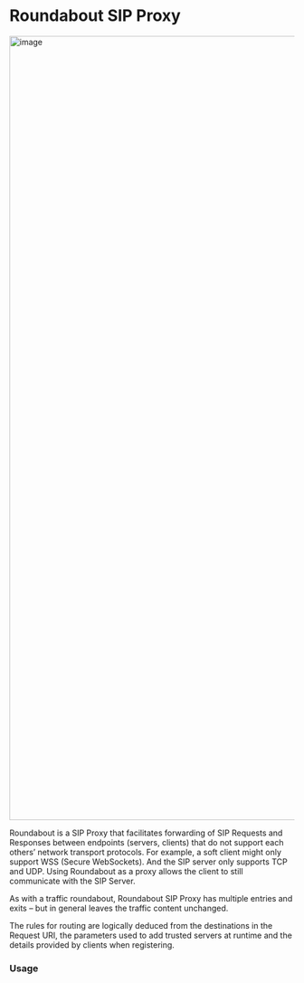 # Roundabout SIP Proxy
<img width="1422" height="1386" alt="image" src="https://github.com/user-attachments/assets/79f3e255-d607-4eef-99fc-cac35df43277" />

Roundabout is a SIP Proxy that facilitates forwarding of SIP Requests and Responses between endpoints (servers, clients) that do not  support each others’ network transport protocols. For example, a soft client might only support WSS (Secure WebSockets). And the SIP server only supports TCP and UDP. Using Roundabout as a proxy allows the client to still communicate with the SIP Server.

As with a traffic roundabout, Roundabout SIP Proxy has multiple entries and exits – but in general leaves the traffic content unchanged.

The rules for routing are logically deduced from the destinations in the Request URI, the parameters used to add trusted servers at runtime and the details provided by clients when registering.

### Usage
